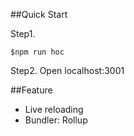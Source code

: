 ##Quick Start

Step1.
```
$npm run hoc 
```
Step2.
Open localhost:3001

##Feature
- Live reloading
- Bundler: Rollup
